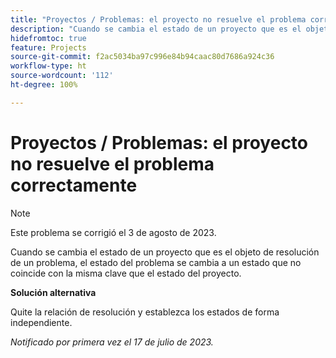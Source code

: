 ```yaml
---
title: "Proyectos / Problemas: el proyecto no resuelve el problema correctamente"
description: "Cuando se cambia el estado de un proyecto que es el objeto de resolución de un problema, el estado del problema se cambia a un estado que no coincide con la misma clave que el estado del proyecto."
hidefromtoc: true
feature: Projects
source-git-commit: f2ac5034ba97c996e84b94caac80d7686a924c36
workflow-type: ht
source-wordcount: '112'
ht-degree: 100%

---
```



# Proyectos / Problemas: el proyecto no resuelve el problema correctamente

>[!NOTE]
>
>Este problema se corrigió el 3 de agosto de 2023.

Cuando se cambia el estado de un proyecto que es el objeto de resolución de un problema, el estado del problema se cambia a un estado que no coincide con la misma clave que el estado del proyecto.

**Solución alternativa**

Quite la relación de resolución y establezca los estados de forma independiente.

_Notificado por primera vez el 17 de julio de 2023._
